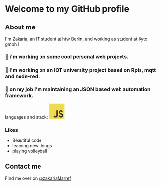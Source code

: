 # Welcome to my GitHub profile

## About me
I'm Zakaria, an IT student at htw Berlin, and working as student at Kyto gmbh ! 

### 🧶 i'm working on some cool personal web projects.
### 🧶 i'm working on an IOT university project based on Rpis, mqtt and node-red.
### 🍿 on my job i'm maintaining an JSON based web automation framework.


languages and stack: 
<img src="https://raw.githubusercontent.com/github/explore/80688e429a7d4ef2fca1e82350fe8e3517d3494d/topics/javascript/javascript.png" height="50px" width="50px">

### Likes
* Beautiful code
* learning new things
* playing volleyball


## Contact me
Find me over on  [@zakariaMarref](https://www.linkedin.com/in/zakariamarref/)

